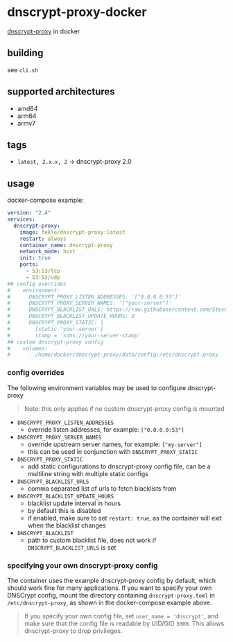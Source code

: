 # dnscrypt-proxy-docker

[dnscrypt-proxy](https://github.com/DNSCrypt/dnscrypt-proxy) in docker

## building

see `cli.sh`

## supported architectures
- amd64
- arm64
- armv7

## tags

- `latest, 2.x.x, 2` -> dnscrypt-proxy 2.0

## usage

docker-compose example:

```yaml
version: "2.4"
services:
  dnscrypt-proxy:
    image: fekle/dnscrypt-proxy:latest
    restart: always
    container_name: dnscrypt-proxy
    network_mode: host
    init: true
    ports:
      - 53:53/tcp
      - 53:53/udp
## config overrides
#    environment:
#      DNSCRYPT_PROXY_LISTEN_ADDRESSES: '["0.0.0.0:53"]'
#      DNSCRYPT_PROXY_SERVER_NAMES: '["your-server"]'
#      DNSCRYPT_BLACKLIST_URLS: https://raw.githubusercontent.com/StevenBlack/hosts/master/hosts
#      DNSCRYPT_BLACKLIST_UPDATE_HOURS: 3
#      DNSCRYPT_PROXY_STATIC: |
#        [static.'your-server']
#        stamp = 'sdns://your-server-stamp'
## custom dnscrypt-proxy config
#    volumes:
#      - /home/docker/dnscrypt-proxy/data/config:/etc/dnscrypt-proxy
```

### config overrides

The following environment variables may be used to configure dnscrypt-proxy

> Note: this only applies if no custom dnscrypt-proxy config is mounted

- `DNSCRYPT_PROXY_LISTEN_ADDRESSES`
  - override listen addresses, for example: `["0.0.0.0:53"]`
- `DNSCRYPT_PROXY_SERVER_NAMES`
  - override upstream server names, for example: `["my-server"]`
  - this can be used in conjunction with `DNSCRYPT_PROXY_STATIC`
- `DNSCRYPT_PROXY_STATIC`
  - add static configurations to dnscrypt-proxy config file, can be a multiline string with multiple static configs
- `DNSCRYPT_BLACKLIST_URLS`
  - comma separated list of urls to fetch blacklists from
- `DNSCRYPT_BLACKLIST_UPDATE_HOURS`
  - blacklist update interval in hours
  - by default this is disabled
  - if enabled, make sure to set `restart: true`, as the container will exit when the blacklist changes
- `DNSCRYPT_BLACKLIST`
  - path to custom blacklist file, does not work if `DNSCRYPT_BLACKLIST_URLS` is set

### specifying your own dnscrypt-proxy config

The container uses the example dnscrypt-proxy config by default, which should work fine for many applications.
If you want to specify your own DNSCrypt config, mount the directory containing `dnscrypt-proxy.toml` in `/etc/dnscrypt-proxy`, as shown in the docker-compose example above.

> If you specify your own config file, set `user_name = 'dnscrypt'`, and make sure that the config file is readable by UID/GID `3000`. This allows dnscrypt-proxy to drop privileges.
